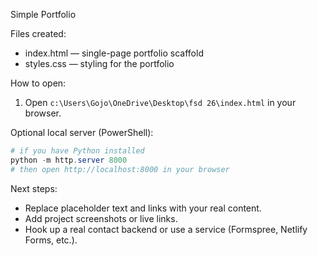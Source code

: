 Simple Portfolio

Files created:
- index.html — single-page portfolio scaffold
- styles.css — styling for the portfolio

How to open:
1. Open `c:\Users\Gojo\OneDrive\Desktop\fsd 26\index.html` in your browser.

Optional local server (PowerShell):

```powershell
# if you have Python installed
python -m http.server 8000
# then open http://localhost:8000 in your browser
```

Next steps:
- Replace placeholder text and links with your real content.
- Add project screenshots or live links.
- Hook up a real contact backend or use a service (Formspree, Netlify Forms, etc.).
